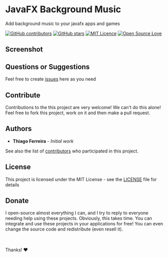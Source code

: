 # JavaFX Background Music

Add background music to your javafx apps and games

<!-- [![GitHub Release](https://img.shields.io/github/release/cit-iti100-w22/javafx-background-music.svg)](https://github.com/cit-iti100-w22/javafx-background-music/releases/latest) -->
[![GitHub contributors](https://img.shields.io/github/contributors/cit-iti100-w22/javafx-background-music.svg)](https://github.com/cit-iti100-w22/javafx-background-music/graphs/contributors)
[![GitHub stars](https://img.shields.io/github/stars/cit-iti100-w22/javafx-background-music.svg)](https://github.com/cit-iti100-w22/javafx-background-music)
[![MIT Licence](https://badges.frapsoft.com/os/mit/mit.svg?v=103)](https://opensource.org/licenses/mit-license.php)
[![Open Source Love](https://badges.frapsoft.com/os/v1/open-source.svg?v=103)](https://github.com/ellerbrock/open-source-badges/)

## Screenshot

## Questions or Suggestions

Feel free to create <a href="https://github.com/thiagodnf/color-palettes/issues">issues</a> here as you need

## Contribute

Contributions to the this project are very welcome! We can't do this alone! Feel free to fork this project, work on it and then make a pull request.

## Authors

* **Thiago Ferreira** - *Initial work*

See also the list of [contributors](https://github.com/thiagodnf/color-palettes/graphs/contributors) who participated in this project.

## License

This project is licensed under the MIT License - see the [LICENSE](LICENSE) file for details

## Donate

I open-source almost everything I can, and I try to reply to everyone needing help using these projects. Obviously, this takes time. You can integrate and use these projects in your applications for free! You can even change the source code and redistribute (even resell it).

<br/>
<br/>
Thanks! ❤️

